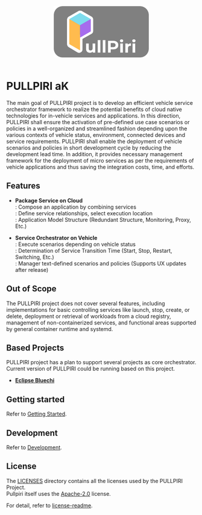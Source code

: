 <!--
SPDX-FileCopyrightText: Copyright 2024 LG Electronics Inc.

SPDX-License-Identifier: Apache-2.0
-->

<div align="center">
    <img alt="Shows Pullpiri logo" src="doc/images/Pullpiri.svg"
        width="50%"
        height="50%"
    />
</div>
<br>

# PULLPIRI aK

The main goal of PULLPIRI project is to develop an efficient vehicle service
orchestrator framework to realize the potential benefits of cloud native
technologies for in-vehicle services and applications. In this direction,
PULLPIRI shall ensure the activation of pre-defined use case scenarios or
policies in a well-organized and streamlined fashion depending upon the various
contexts of vehicle status, environment, connected devices and service
requirements. PULLPIRI shall enable the deployment of vehicle scenarios and
policies in short development cycle by reducing the development lead time. In
addition, it provides necessary management framework for the deployment of
micro services as per the requirements of vehicle applications and thus saving
the integration costs, time, and efforts.

## Features

- **Package Service on Cloud**  
: Compose an application by combining services  
: Define service relationships, select execution location  
: Application Model Structure (Redundant Structure, Monitoring, Proxy, Etc.)

- **Service Orchestrator on Vehicle**  
: Execute scenarios depending on vehicle status  
: Determination of Service Transition Time (Start, Stop, Restart, Switching, Etc.)  
: Manager text-defined scenarios and policies (Supports UX updates after release)

## Out of Scope

The PULLPIRI project does not cover several features, including implementations
for basic controlling services like launch, stop, create, or delete, deployment
or retrieval of workloads from a cloud registry, management of
non-containerized services, and functional areas supported by general container
runtime and systemd.

## Based Projects

PULLPIRI project has a plan to support several projects as core orchestrator.
Current version of PULLPIRI could be running based on this project.

- **[Eclipse Bluechi](https://github.com/eclipse-bluechi/bluechi/tree/main)**

## Getting started

Refer to [Getting Started](/doc/docs/getting-started.md).

## Development

Refer to [Development](/doc/docs/developments.md).

## License

The [LICENSES](/LICENSES) directory contains all the licenses used by the
PULLPIRI Project.  
Pullpiri itself uses the [Apache-2.0](/LICENSES/Apache-2.0.txt) license.

For detail, refer to [license-readme](/LICENSES/README.md).

<!-- markdownlint-disable-file MD033 no-inline-html -->
<!-- markdownlint-disable-file MD041 first-line-heading -->
